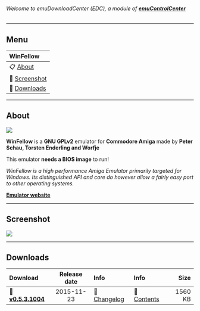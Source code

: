 ###### Welcome to emuDownloadCenter (EDC), a module of [**emuControlCenter**](https://github.com/PhoenixInteractiveNL/emuControlCenter/wiki/)
***
## Menu
| **WinFellow** |
|:---------|
| :clipboard: [About](#about) |
| :sunrise: [Screenshot](#screenshot) |
| :floppy_disk: [Downloads](#downloads) |
***
## About
![](https://github.com/PhoenixInteractiveNL/emuDownloadCenter/wiki/images_emulator/winfellow_logo_200.jpg)

**WinFellow** is a **GNU GPLv2** emulator for **Commodore Amiga** made by **Peter Schau, Torsten Enderling and Worfje**

This emulator **needs a BIOS image** to run!

_WinFellow is a high performance Amiga Emulator primarily targeted for Windows. Its distinguished API and core do however allow a fairly easy port to other operating systems._

[**Emulator website**](http://petschau.github.io/WinFellow/)
***
## Screenshot
![](https://raw.githubusercontent.com/PhoenixInteractiveNL/emuDownloadCenter/master/hooks/winfellow/winfellow_screen.jpg)
***
## Downloads
| Download | Release date  | Info       | Info       | Size       |
|:---------|:-------------:|:-----------|:-----------|-----------:|
| :floppy_disk: [**v0.5.3.1004**](https://github.com/PhoenixInteractiveNL/edc-repo0002/raw/master/winfellow/0.5.3.1004.7z) | 2015-11-23 | :page_facing_up: [Changelog](https://github.com/PhoenixInteractiveNL/edc-repo0002/blob/master/winfellow/0.5.3.1004_changelog.txt) | :mag_right: [Contents](https://github.com/PhoenixInteractiveNL/edc-repo0002/blob/master/winfellow/0.5.3.1004_contents.txt) | 1560 KB |
